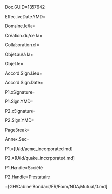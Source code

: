 Doc.GUID=1357642

EffectiveDate.YMD=

Domaine.le/la=

Création.du/de la=

Collaboration.cl=

Objet.au/à la=

Objet.le=

Accord.Sign.Lieu=

Accord.Sign.Date=

P1.xSignature=

P1.Sign.YMD=

P2.xSignature=

P2.Sign.YMD=

PageBreak=</i>

Annex.Sec=</i>

P1.=[U/id/acme_incorporated.md]

P2.=[U/id/quake_incorporated.md]

P1.Handle=Société

P2.Handle=Prestataire

=[GH/CabinetBondard/FR/Form/NDA/Mutual/0.md]